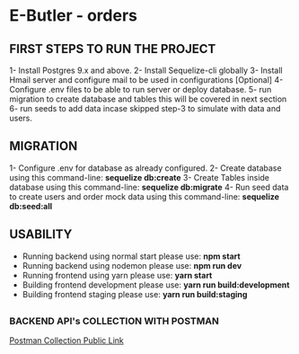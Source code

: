 # E-Butler  - orders

## FIRST STEPS TO RUN THE PROJECT
1- Install Postgres 9.x and above.
2- Install Sequelize-cli globally
3- Install Hmail server and configure mail to be used in configurations [Optional]
4- Configure .env files to be able to run server or deploy database.
5- run migration to create database and tables this will be covered in next section
6- run seeds to add data incase skipped step-3 to simulate with data and users.



## MIGRATION
1- Configure .env for database as already configured.
2- Create database using this command-line: **sequelize db:create**
3- Create Tables inside database using this command-line: **sequelize db:migrate**
4- Run seed data to create users and order mock data using this command-line: **sequelize db:seed:all**

## USABILITY
- Running backend using normal start please use: **npm start**
- Running backend using nodemon please use: **npm run dev**
- Running frontend using yarn please use: **yarn start**
- Building frontend development please use: **yarn run build:development**
- Building frontend staging please use: **yarn run build:staging**

##
### BACKEND API's COLLECTION WITH POSTMAN
[Postman Collection Public Link](https://www.getpostman.com/collections/5e360753d80d9b19d4db)
